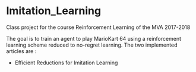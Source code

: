 # Imitation_Learning

Class project for the course Reinforcement Learning of the MVA 2017-2018

The goal is to train an agent to play MarioKart 64 using a reinforcement learning scheme reduced to no-regret learning. The two implemented articles are :
* <a ref="http://proceedings.mlr.press/v9/ross10a/ross10a.pdf">Efficient Reductions for Imitation Learning</a>
